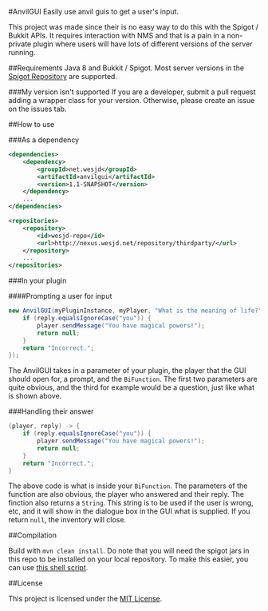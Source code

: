 #AnvilGUI
Easily use anvil guis to get a user's input.

This project was made since their is no easy way to do this with the Spigot / Bukkit APIs. It requires interaction
with NMS and that is a pain in a non-private plugin where users will have lots of different versions of the server
running.

##Requirements
Java 8 and Bukkit / Spigot. Most server versions in the [Spigot Repository](https://hub.spigotmc.org/nexus/) are supported.

###My version isn't supported
If you are a developer, submit a pull request adding a wrapper class for your version. Otherwise, please create an issue
on the issues tab. 

##How to use

###As a dependency

```xml
<dependencies>
    <dependency>
        <groupId>net.wesjd</groupId>
        <artifactId>anvilgui</artifactId>
        <version>1.1-SNAPSHOT</version>
    </dependency>
    ...
</dependencies>

<repositories>
    <repository>
        <id>wesjd-repo</id>
        <url>http://nexus.wesjd.net/repository/thirdparty/</url>
    </repository>
    ...
</repositories>
```

###In your plugin

####Prompting a user for input

```java
new AnvilGUI(myPluginInstance, myPlayer, "What is the meaning of life?", (player, reply) -> {
    if (reply.equalsIgnoreCase("you")) {
        player.sendMessage("You have magical powers!");
        return null;
    }
    return "Incorrect.";
});
```
The AnvilGUI takes in a parameter of your plugin, the player that the GUI should open for, a prompt, and the
`BiFunction`. The first two parameters are quite obvious, and the third for example would be a question, just like
what is shown above.

###Handling their answer

```java
(player, reply) -> {
    if (reply.equalsIgnoreCase("you")) {
        player.sendMessage("You have magical powers!");
        return null;
    }
    return "Incorrect.";
}
```
The above code is what is inside your `BiFunction`. The parameters of the function are also obvious, the player who answered
and their reply. The finction also returns a `String`. This string is to be used if the user is wrong, etc,
and it will show in the dialogue box in the GUI what is supplied. If you return `null`, the inventory will close.

##Compilation

Build with `mvn clean install`. Do note that you will need the spigot jars in this repo to be installed on your
local repository. To make this easier, you can use [this shell script](https://gist.github.com/WesJD/39b8f0c88f74bc952e27a737d3a67234).

##License

This project is licensed under the [MIT License](LICENSE).
